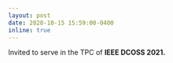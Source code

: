 ```yaml
---
layout: post
date: 2020-10-15 15:59:00-0400
inline: true
---
```


Invited to serve in the TPC of <strong>IEEE DCOSS 2021.</strong>
